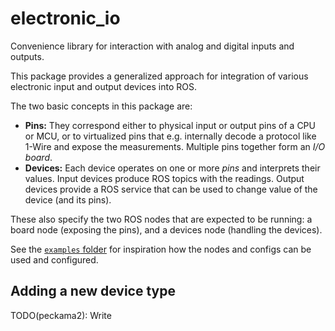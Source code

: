 # electronic_io

Convenience library for interaction with analog and digital inputs and outputs.

This package provides a generalized approach for integration of various electronic input and output devices into ROS.

The two basic concepts in this package are:

- **Pins:** They correspond either to physical input or output pins of a CPU or MCU, or to virtualized pins that e.g.
  internally decode a protocol like 1-Wire and expose the measurements. Multiple pins together form an
  *I/O board*.
- **Devices:** Each device operates on one or more *pins* and interprets their values. Input devices produce ROS topics
  with the readings. Output devices provide a ROS service that can be used to change value of the device (and
  its pins).

These also specify the two ROS nodes that are expected to be running: a board node (exposing the pins), and a devices
node (handling the devices).

See the [`examples` folder](examples) for inspiration how the nodes and configs can be used and configured.

## Adding a new device type

TODO(peckama2): Write